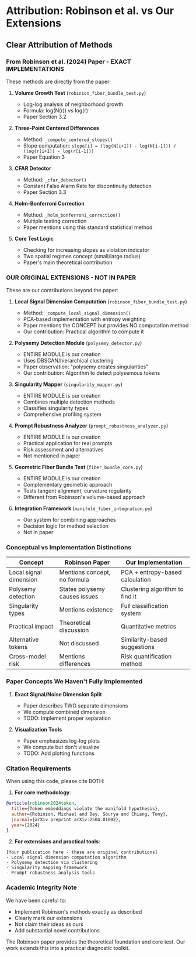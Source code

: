 # Attribution: Robinson et al. vs Our Extensions

## Clear Attribution of Methods

### From Robinson et al. (2024) Paper - EXACT IMPLEMENTATIONS

These methods are directly from the paper:

1. **Volume Growth Test** (`robinson_fiber_bundle_test.py`)
   - Log-log analysis of neighborhood growth
   - Formula: log(N(r)) vs log(r)
   - Paper Section 3.2

2. **Three-Point Centered Differences**
   - Method: `_compute_centered_slopes()`
   - Slope computation: `slope[i] = (log(N[i+1]) - log(N[i-1])) / (log(r[i+1]) - log(r[i-1]))`
   - Paper Equation 3

3. **CFAR Detector**
   - Method: `_cfar_detector()`
   - Constant False Alarm Rate for discontinuity detection
   - Paper Section 3.3

4. **Holm-Bonferroni Correction**
   - Method: `_holm_bonferroni_correction()`
   - Multiple testing correction
   - Paper mentions using this standard statistical method

5. **Core Test Logic**
   - Checking for increasing slopes as violation indicator
   - Two spatial regimes concept (small/large radius)
   - Paper's main theoretical contribution

### OUR ORIGINAL EXTENSIONS - NOT IN PAPER

These are our contributions beyond the paper:

1. **Local Signal Dimension Computation** (`robinson_fiber_bundle_test.py`)
   - Method: `_compute_local_signal_dimension()`
   - PCA-based implementation with entropy weighting
   - Paper mentions the CONCEPT but provides NO computation method
   - Our contribution: Practical algorithm to compute it

2. **Polysemy Detection Module** (`polysemy_detector.py`)
   - ENTIRE MODULE is our creation
   - Uses DBSCAN/hierarchical clustering
   - Paper observation: "polysemy creates singularities"
   - Our contribution: Algorithm to detect polysemous tokens

3. **Singularity Mapper** (`singularity_mapper.py`)
   - ENTIRE MODULE is our creation
   - Combines multiple detection methods
   - Classifies singularity types
   - Comprehensive profiling system

4. **Prompt Robustness Analyzer** (`prompt_robustness_analyzer.py`)
   - ENTIRE MODULE is our creation
   - Practical application for real prompts
   - Risk assessment and alternatives
   - Not mentioned in paper

5. **Geometric Fiber Bundle Test** (`fiber_bundle_core.py`)
   - ENTIRE MODULE is our creation
   - Complementary geometric approach
   - Tests tangent alignment, curvature regularity
   - Different from Robinson's volume-based approach

6. **Integration Framework** (`manifold_fiber_integration.py`)
   - Our system for combining approaches
   - Decision logic for method selection
   - Not in paper

### Conceptual vs Implementation Distinctions

| Concept | Robinson Paper | Our Implementation |
|---------|---------------|-------------------|
| Local signal dimension | Mentions concept, no formula | PCA + entropy-based calculation |
| Polysemy detection | States polysemy causes issues | Clustering algorithm to find it |
| Singularity types | Mentions existence | Full classification system |
| Practical impact | Theoretical discussion | Quantitative metrics |
| Alternative tokens | Not discussed | Similarity-based suggestions |
| Cross-model risk | Mentions differences | Risk quantification method |

### Paper Concepts We Haven't Fully Implemented

1. **Exact Signal/Noise Dimension Split**
   - Paper describes TWO separate dimensions
   - We compute combined dimension
   - TODO: Implement proper separation

2. **Visualization Tools**
   - Paper emphasizes log-log plots
   - We compute but don't visualize
   - TODO: Add plotting functions

### Citation Requirements

When using this code, please cite BOTH:

1. **For core methodology**:
```bibtex
@article{robinson2024token,
  title={Token embeddings violate the manifold hypothesis},
  author={Robinson, Michael and Dey, Sourya and Chiang, Tony},
  journal={arXiv preprint arXiv:2504.01002},
  year={2024}
}
```

2. **For extensions and practical tools**:
```
[Your publication here - these are original contributions]
- Local signal dimension computation algorithm
- Polysemy detection via clustering
- Singularity mapping framework
- Prompt robustness analysis tools
```

### Academic Integrity Note

We have been careful to:
- Implement Robinson's methods exactly as described
- Clearly mark our extensions
- Not claim their ideas as ours
- Add substantial novel contributions

The Robinson paper provides the theoretical foundation and core test.
Our work extends this into a practical diagnostic toolkit.